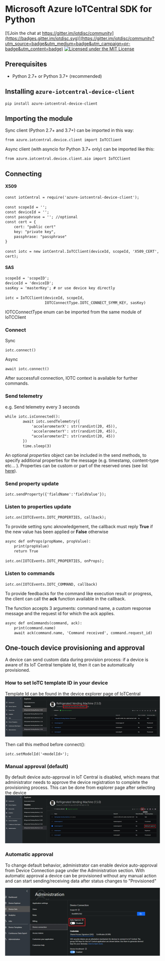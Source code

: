 # Microsoft Azure IoTCentral SDK for Python

[![Join the chat at https://gitter.im/iotdisc/community](https://badges.gitter.im/iotdisc.svg)](https://gitter.im/iotdisc/community?utm_source=badge&utm_medium=badge&utm_campaign=pr-badge&utm_content=badge)
[![Licensed under the MIT License](https://img.shields.io/badge/License-MIT-blue.svg)](https://github.com/lucadruda/iotc-python-device-client/blob/master/LICENSE)


## Prerequisites
+ Python 2.7+ or Python 3.7+ (recommended)

## Installing `azure-iotcentral-device-client`

```
pip install azure-iotcentral-device-client
```

## Importing the module
Sync client (Python 2.7+ and 3.7+) can be imported in this way:

```
from azure.iotcentral.device.client import IoTCClient
```
Async client (with asyncio for Python 3.7+ only) can be imported like this:

```
from azure.iotcentral.device.client.aio import IoTCClient
```

## Connecting

#### X509
```
const iotCentral = require('azure-iotcentral-device-client');

const scopeId = '';
const deviceId = '';
const passphrase = ''; //optional
const cert = {
    cert: "public cert"
    key: "private key",
    passphrase: "passphrase"
}

const iotc = new iotCentral.IoTCClient(deviceId, scopeId, 'X509_CERT', cert);
```

#### SAS
```
scopeId = 'scopeID';
deviceId = 'deviceID';
sasKey = 'masterKey'; # or use device key directly

iotc = IoTCClient(deviceId, scopeId,
                  IOTCConnectType.IOTC_CONNECT_SYMM_KEY, sasKey)
```
IOTCConnectType enum can be imported from the same module of IoTCClient

### Connect
Sync
```
iotc.connect()
```
Async
```
await iotc.connect()
```
After successfull connection, IOTC context is available for further commands.


### Send telemetry

e.g. Send telemetry every 3 seconds
```
while iotc.isConnected():
        await iotc.sendTelemetry({
            'accelerometerX': str(randint(20, 45)),
            'accelerometerY': str(randint(20, 45)),
            "accelerometerZ": str(randint(20, 45))
        })
        time.sleep(3)
```
An optional *properties* object can be included in the send methods, to specify additional properties for the message (e.g. timestamp, content-type etc... ).
Properties can be custom or part of the reserved ones (see list [here](https://github.com/Azure/azure-iot-sdk-csharp/blob/master/iothub/device/src/MessageSystemPropertyNames.cs#L36)).

### Send property update
```
iotc.sendProperty({'fieldName':'fieldValue'});
```
### Listen to properties update
```
iotc.on(IOTCEvents.IOTC_PROPERTIES, callback);
```
To provide setting sync aknowledgement, the callback must reply **True** if the new value has been applied or **False** otherwise
```
async def onProps(propName, propValue):
    print(propValue)
    return True

iotc.on(IOTCEvents.IOTC_PROPERTIES, onProps);
```

### Listen to commands
```
iotc.on(IOTCEvents.IOTC_COMMAND, callback)
```
To provide feedbacks for the command like execution result or progress, the client can call the **ack** function available in the callback.

The function accepts 3 arguments: command name, a custom response message and the request id for which the ack applies.
```
async def onCommands(command, ack):
    print(command.name)
    await ack(command.name, 'Command received', command.request_id)
```

## One-touch device provisioning and approval
A device can send custom data during provision process: if a device is aware of its IoT Central template Id, then it can be automatically provisioned.

### How to set IoTC template ID in your device
Template Id can be found in the device explorer page of IoTCentral
![Img](assets/modelId.jpg)

Then call this method before connect():

```
iotc.setModelId('<modelId>');
```

### Manual approval (default)
By default device auto-approval in IoT Central is disabled, which means that administrator needs to approve the device registration to complete the provisioning process.
This can be done from explorer page after selecting the device
![Img](assets/manual_approval.jpg)


### Automatic approval
To change default behavior, administrator can enable device auto-approval from Device Connection page under the Administration section.
With automatic approval a device can be provisioned without any manual action and can start sending/receiving data after status changes to "Provisioned"

![Img](assets/auto_approval.jpg)
